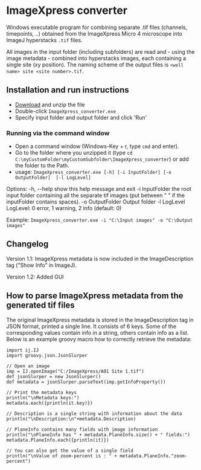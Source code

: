 # ImageXpress converter
Windows executable program for combining separate .tif files (channels, timepoints, ..) obtained from the ImageXpress Micro 4 microscope into ImageJ hyperstacks `.tif` files.

All images in the input folder (including subfolders) are read and - using the image metadata - combined into hyperstacks images, each containing a single site (xy position).
The naming scheme of the output files is `<well name> site <site number>.tif`.

## Installation and run instructions
- [Download](https://github.com/BioImaging-NKI/ImageXpress_converter/releases/download/v1.1/ImageXpress_converter.v1.1.zip) and unzip the file
- Double-click `ImageXpress_converter.exe`
- Specify input folder and output folder and click 'Run'

### Running via the command window
- Open a command window (Windows-Key + r, type `cmd` and enter).
- Go to the folder where you unzipped it (type `cd C:\myCustomFolder\myCustomSubfolder\ImageXpress_converter`) or add the folder to the Path.
- usage: `ImageXpress_converter.exe [-h] [-i InputFolder] [-o OutputFolder]  [-l LogLevel]`

Options:
  -h, --help               show this help message and exit
  -i InputFolder        the root input folder containing all the separate tif images (put between " " if the inputFolder contains spaces).
  -o OutputFolder    Output folder
  -l LogLevel             LogLevel: 0 error, 1 warning, 2 info (default: 0)

Example: `ImageXpress_converter.exe -i "C:\Input images" -o "C:\Output images"`


## Changelog
Version 1.1: ImageXpress metadata is now included in the ImageDescription tag ("Show Info" in ImageJ).

Version 1.2: Added GUI

## How to parse ImageXpress metadata from the generated tif files
The original ImageXpress metadata is stored in the ImageDescription tag in JSON format, printed a single line. It consists of 6 keys. Some of the corresponding values contain info in a string, others contain info as a list. Below is an example groovy macro how to correctly retrieve the metadata:
```
import ij.IJ
import groovy.json.JsonSlurper

// Open an image
imp = IJ.openImage("C:/ImageXpress/A01 Site 1.tif")
def jsonSlurper = new JsonSlurper()
def metadata = jsonSlurper.parseText(imp.getInfoProperty()) 

// Print the metadata keys
println("\nMetadata keys:")
metadata.each({println(it.key)})

// Description is a single string with information about the data
println("\nDescription:\n"+metadata.Description)

// PlaneInfo contains many fields with image information
println("\nPlaneInfo has " + metadata.PlaneInfo.size() + " fields:")
metadata.PlaneInfo.each({println(it)})

// You can also get the value of a single field
println("\nValue of zoom-percent is : " + metadata.PlaneInfo."zoom-percent")
```
